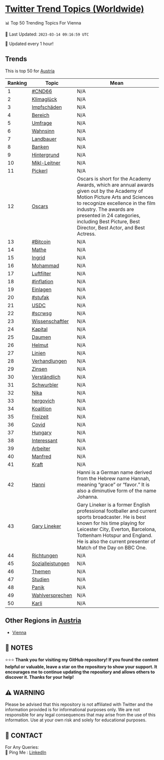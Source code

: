 [Twitter Trend Topics (Worldwide)](https://github.com/ErcinDedeoglu/Twitter-Trend-Topics)
==========


📊 Top 50 Trending Topics For Vienna

📆 Last Updated: `2023-03-14 09:16:59 UTC`

🔧 Updated every 1 hour!


## Trends

This is top 50 for [Austria](</Austria>)

| Ranking | Topic | Mean |
| ------- | ------------ | ------------ |
| 1 | [#CND66](http://twitter.com/search?q=%23CND66) | N/A |
| 2 | [Klimaglück](http://twitter.com/search?q=Klimagl%c3%bcck) | N/A |
| 3 | [Impfschäden](http://twitter.com/search?q=Impfsch%c3%a4den) | N/A |
| 4 | [Bereich](http://twitter.com/search?q=Bereich) | N/A |
| 5 | [Umfrage](http://twitter.com/search?q=Umfrage) | N/A |
| 6 | [Wahnsinn](http://twitter.com/search?q=Wahnsinn) | N/A |
| 7 | [Landbauer](http://twitter.com/search?q=Landbauer) | N/A |
| 8 | [Banken](http://twitter.com/search?q=Banken) | N/A |
| 9 | [Hintergrund](http://twitter.com/search?q=Hintergrund) | N/A |
| 10 | [Mikl-Leitner](http://twitter.com/search?q=Mikl-Leitner) | N/A |
| 11 | [Pickerl](http://twitter.com/search?q=Pickerl) | N/A |
| 12 | [Oscars](http://twitter.com/search?q=Oscars) | Oscars is short for the Academy Awards, which are annual awards given out by the Academy of Motion Picture Arts and Sciences to recognize excellence in the film industry. The awards are presented in 24 categories, including Best Picture, Best Director, Best Actor, and Best Actress. |
| 13 | [#Bitcoin](http://twitter.com/search?q=%23Bitcoin) | N/A |
| 14 | [Mathe](http://twitter.com/search?q=Mathe) | N/A |
| 15 | [Ingrid](http://twitter.com/search?q=Ingrid) | N/A |
| 16 | [Mohammad](http://twitter.com/search?q=Mohammad) | N/A |
| 17 | [Luftfilter](http://twitter.com/search?q=Luftfilter) | N/A |
| 18 | [#inflation](http://twitter.com/search?q=%23inflation) | N/A |
| 19 | [Einlagen](http://twitter.com/search?q=Einlagen) | N/A |
| 20 | [#stufak](http://twitter.com/search?q=%23stufak) | N/A |
| 21 | [USDC](http://twitter.com/search?q=USDC) | N/A |
| 22 | [#scrwsg](http://twitter.com/search?q=%23scrwsg) | N/A |
| 23 | [Wissenschaftler](http://twitter.com/search?q=Wissenschaftler) | N/A |
| 24 | [Kapital](http://twitter.com/search?q=Kapital) | N/A |
| 25 | [Daumen](http://twitter.com/search?q=Daumen) | N/A |
| 26 | [Helmut](http://twitter.com/search?q=Helmut) | N/A |
| 27 | [Linien](http://twitter.com/search?q=Linien) | N/A |
| 28 | [Verhandlungen](http://twitter.com/search?q=Verhandlungen) | N/A |
| 29 | [Zinsen](http://twitter.com/search?q=Zinsen) | N/A |
| 30 | [Verständlich](http://twitter.com/search?q=Verst%c3%a4ndlich) | N/A |
| 31 | [Schwurbler](http://twitter.com/search?q=Schwurbler) | N/A |
| 32 | [Nika](http://twitter.com/search?q=Nika) | N/A |
| 33 | [hergovich](http://twitter.com/search?q=hergovich) | N/A |
| 34 | [Koalition](http://twitter.com/search?q=Koalition) | N/A |
| 35 | [Freizeit](http://twitter.com/search?q=Freizeit) | N/A |
| 36 | [Covid](http://twitter.com/search?q=Covid) | N/A |
| 37 | [Hungary](http://twitter.com/search?q=Hungary) | N/A |
| 38 | [Interessant](http://twitter.com/search?q=Interessant) | N/A |
| 39 | [Arbeiter](http://twitter.com/search?q=Arbeiter) | N/A |
| 40 | [Manfred](http://twitter.com/search?q=Manfred) | N/A |
| 41 | [Kraft](http://twitter.com/search?q=Kraft) | N/A |
| 42 | [Hanni](http://twitter.com/search?q=Hanni) | Hanni is a German name derived from the Hebrew name Hannah, meaning “grace” or “favor.” It is also a diminutive form of the name Johanna. |
| 43 | [Gary Lineker](http://twitter.com/search?q=Gary+Lineker) | Gary Lineker is a former English professional footballer and current sports broadcaster. He is best known for his time playing for Leicester City, Everton, Barcelona, Tottenham Hotspur and England. He is also the current presenter of Match of the Day on BBC One. |
| 44 | [Richtungen](http://twitter.com/search?q=Richtungen) | N/A |
| 45 | [Sozialleistungen](http://twitter.com/search?q=Sozialleistungen) | N/A |
| 46 | [Themen](http://twitter.com/search?q=Themen) | N/A |
| 47 | [Studien](http://twitter.com/search?q=Studien) | N/A |
| 48 | [Panik](http://twitter.com/search?q=Panik) | N/A |
| 49 | [Wahlversprechen](http://twitter.com/search?q=Wahlversprechen) | N/A |
| 50 | [Karli](http://twitter.com/search?q=Karli) | N/A |



## Other Regions in [Austria](</Austria>)

* [Vienna](</Austria/Vienna.md>)



## 📝 NOTES

⭐⭐⭐ **Thank you for visiting my GitHub repository! If you found the content helpful or valuable, leave a star on the repository to show your support. It encourages me to continue updating the repository and allows others to discover it. Thanks for your help!**


## ⚠️ WARNING

Please be advised that this repository is not affiliated with Twitter and the information provided is for informational purposes only. We are not responsible for any legal consequences that may arise from the use of this information. Use at your own risk and solely for educational purposes.


## 📨 CONTACT

 For Any Queries:  
            🏓 Ping Me : [LinkedIn](https://www.linkedin.com/in/ercindedeoglu/)
